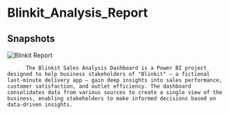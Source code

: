 # Blinkit_Analysis_Report

## Snapshots

![Blinkit Report](https://github.com/user-attachments/assets/7f63c3e1-07c5-4fa2-ba02-4a732c0dc7d1)

          The Blinkit Sales Analysis Dashboard is a Power BI project designed to help business stakeholders of "Blinkit" – a fictional last-minute delivery app – gain deep insights into sales performance, customer satisfaction, and outlet efficiency. The dashboard consolidates data from various sources to create a single view of the business, enabling stakeholders to make informed decisions based on data-driven insights.
